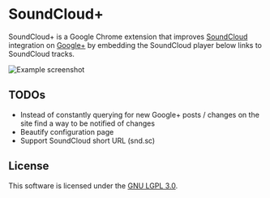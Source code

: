 SoundCloud+
===========

SoundCloud+ is a Google Chrome extension that improves
[SoundCloud](http://soundcloud.com/) integration on
[Google+](https://plus.google.com/) by embedding the SoundCloud player below links
to SoundCloud tracks.

![Example screenshot](https://github.com/svenjacobs/SoundCloudPlus/raw/master/resources/screenshot.png "SoundCloud+ in action")

TODOs
-----

* Instead of constantly querying for new Google+ posts / changes on the site find a way to be notified of changes
* Beautify configuration page
* Support SoundCloud short URL (snd.sc)

License
-------

This software is licensed under the
[GNU LGPL 3.0](http://www.gnu.org/licenses/lgpl.html).
